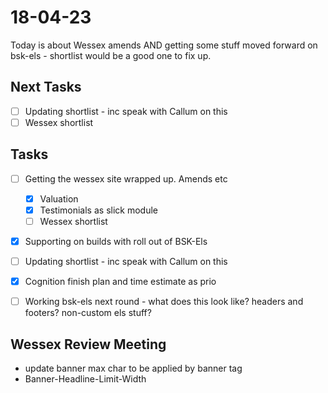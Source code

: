 # 18-04-23

Today is about Wessex amends AND getting some stuff moved forward on bsk-els - shortlist would be a good one to fix up.

## Next Tasks

- [ ] Updating shortlist - inc speak with Callum on this
 - [ ] Wessex shortlist

## Tasks

- [ ] Getting the wessex site wrapped up. Amends etc
  - [x] Valuation
  - [x] Testimonials as slick module
  - [ ] Wessex shortlist

- [x] Supporting on builds with roll out of BSK-Els

- [ ] Updating shortlist - inc speak with Callum on this
- [x] Cognition finish plan and time estimate as prio
- [ ] Working bsk-els next round - what does this look like? headers and footers? non-custom els stuff?


## Wessex Review Meeting
- update banner max char to be applied by banner tag
- Banner-Headline-Limit-Width
